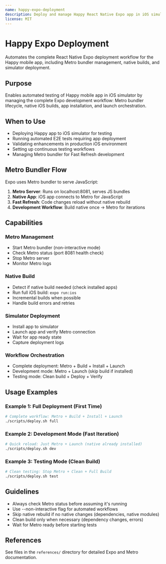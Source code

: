 ```yaml
---
name: happy-expo-deployment
description: Deploy and manage Happy React Native Expo app in iOS simulator with Metro bundler flow for automated testing
license: MIT
---
```


# Happy Expo Deployment

Automates the complete React Native Expo deployment workflow for the Happy mobile app, including Metro bundler management, native builds, and simulator deployment.

## Purpose

Enables automated testing of Happy mobile app in iOS simulator by managing the complete Expo development workflow: Metro bundler lifecycle, native iOS builds, app installation, and launch orchestration.

## When to Use

- Deploying Happy app to iOS simulator for testing
- Running automated E2E tests requiring app deployment
- Validating enhancements in production iOS environment
- Setting up continuous testing workflows
- Managing Metro bundler for Fast Refresh development

## Metro Bundler Flow

Expo uses Metro bundler to serve JavaScript:
1. **Metro Server**: Runs on localhost:8081, serves JS bundles
2. **Native App**: iOS app connects to Metro for JavaScript
3. **Fast Refresh**: Code changes reload without native rebuild
4. **Development Workflow**: Build native once → Metro for iterations

## Capabilities

### Metro Management
- Start Metro bundler (non-interactive mode)
- Check Metro status (port 8081 health check)
- Stop Metro server
- Monitor Metro logs

### Native Build
- Detect if native build needed (check installed apps)
- Run full iOS build: `expo run:ios`
- Incremental builds when possible
- Handle build errors and retries

### Simulator Deployment
- Install app to simulator
- Launch app and verify Metro connection
- Wait for app ready state
- Capture deployment logs

### Workflow Orchestration
- Complete deployment: Metro + Build + Install + Launch
- Development mode: Metro + Launch (skip build if installed)
- Testing mode: Clean build + Deploy + Verify

## Usage Examples

### Example 1: Full Deployment (First Time)

```bash
# Complete workflow: Metro + Build + Install + Launch
./scripts/deploy.sh full
```

### Example 2: Development Mode (Fast Iteration)

```bash
# Quick reload: Just Metro + Launch (native already installed)
./scripts/deploy.sh dev
```

### Example 3: Testing Mode (Clean Build)

```bash
# Clean testing: Stop Metro + Clean + Full Build
./scripts/deploy.sh test
```

## Guidelines

- Always check Metro status before assuming it's running
- Use --non-interactive flag for automated workflows
- Skip native rebuild if no native changes (dependencies, native modules)
- Clean build only when necessary (dependency changes, errors)
- Wait for Metro ready before starting tests

## References

See files in the `references/` directory for detailed Expo and Metro documentation.
